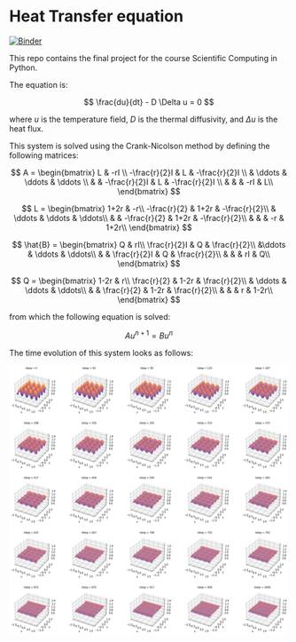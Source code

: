 # Heat Transfer equation

[![Binder](https://mybinder.org/badge_logo.svg)](https://mybinder.org/v2/gh/DangoMelon/pec3_heat-eq/HEAD?labpath=Proyecto2%2Fheat_eq.ipynb)

This repo contains the final project for the course Scientific Computing in Python.

The equation is:

 $$
\frac{du}{dt} - D \Delta u = 0
 $$

where $u$ is the temperature field, $D$ is the thermal diffusivity, and $\Delta u$ is the heat flux.

This system is solved using the Crank-Nicolson method by defining the following matrices:

$$
A = \begin{bmatrix}
    L               & -rI                                               \\
    -\frac{r}{2}I   & L         & -\frac{r}{2}I                         \\
                    & \ddots    & \ddots            & \ddots            \\
                    &           & -\frac{r}{2}I     & L                 & -\frac{r}{2}I \\
                    &           &                   & -rI               & L\\
\end{bmatrix}
$$

$$
L = \begin{bmatrix}
    1+2r & -r\\
    -\frac{r}{2} & 1+2r & -\frac{r}{2}\\
    & \ddots & \ddots & \ddots\\
    &        & -\frac{r}{2} & 1+2r & -\frac{r}{2}\\
    &        &             &  -r   & 1+2r\\
\end{bmatrix}
$$

$$
\hat{B} = \begin{bmatrix}
    Q & rI\\
    \frac{r}{2}I & Q & \frac{r}{2}\\
    &\ddots & \ddots & \ddots\\
    &        & \frac{r}{2}I & Q & \frac{r}{2}\\
    &        &             & rI & Q\\
\end{bmatrix}
$$

$$
Q = \begin{bmatrix}
    1-2r & r\\
    \frac{r}{2} & 1-2r & \frac{r}{2}\\
    & \ddots & \ddots & \ddots\\
    &        & \frac{r}{2} & 1-2r & \frac{r}{2}\\
    &        &             &  r   & 1-2r\\
\end{bmatrix}
$$

from which the following equation is solved:

$$
Au^{n+1} = Bu^{n}
$$

The time evolution of this system looks as follows:

![Solution](Proyecto2/static/solve.png)
